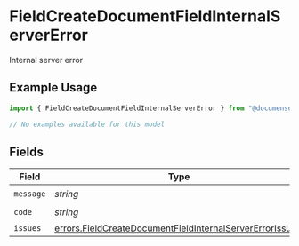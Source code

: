 # FieldCreateDocumentFieldInternalServerError

Internal server error

## Example Usage

```typescript
import { FieldCreateDocumentFieldInternalServerError } from "@documenso/sdk-typescript/models/errors";

// No examples available for this model
```

## Fields

| Field                                                                                                                                | Type                                                                                                                                 | Required                                                                                                                             | Description                                                                                                                          |
| ------------------------------------------------------------------------------------------------------------------------------------ | ------------------------------------------------------------------------------------------------------------------------------------ | ------------------------------------------------------------------------------------------------------------------------------------ | ------------------------------------------------------------------------------------------------------------------------------------ |
| `message`                                                                                                                            | *string*                                                                                                                             | :heavy_check_mark:                                                                                                                   | N/A                                                                                                                                  |
| `code`                                                                                                                               | *string*                                                                                                                             | :heavy_check_mark:                                                                                                                   | N/A                                                                                                                                  |
| `issues`                                                                                                                             | [errors.FieldCreateDocumentFieldInternalServerErrorIssue](../../models/errors/fieldcreatedocumentfieldinternalservererrorissue.md)[] | :heavy_minus_sign:                                                                                                                   | N/A                                                                                                                                  |